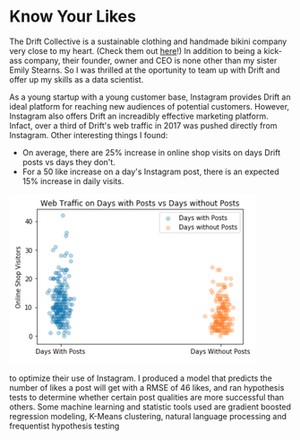 # Know Your Likes

The Drift Collective is a sustainable clothing and handmade bikini company very close to my heart. (Check them out [here](https://www.thedriftcollective.com/)!) In addition to being a kick-ass company, their founder, owner and CEO is none other than my sister Emily Stearns. So I was thrilled at the oportunity to team up with Drift and offer up my skills as a data scientist. 

  As a young startup with a young customer base, Instagram provides Drift an ideal platform for reaching new audiences of potential customers. However, Instagram also offers Drift an increadibly effective marketing platform. Infact, over a third of Drift's web traffic in 2017 was pushed directly from Instagram. Other interesting things I found:
  * On average, there are 25% increase in online shop visits on days Drift posts vs days they don't.
  * For a 50 like increase on a day's Instagram post, there is an expected 15% increase in daily visits.   
  
![alt text](https://github.com/kait88stearns/CapstoneProject/blob/master/pics/visits_days_posted_vs_not.png "Logo Title Text 1")  

  
to optimize their use of Instagram. I produced a model that predicts the number of likes a post will get with a RMSE of 46 likes, and ran hypothesis tests to determine whether certain post qualities are more successful than others. Some machine learning and statistic tools used are gradient boosted regression modeling, K-Means clustering, natural language processing and frequentist hypothesis testing

